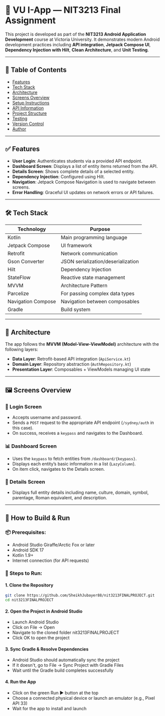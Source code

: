 # 📱 VU I-App — NIT3213 Final Assignment

This project is developed as part of the **NIT3213 Android Application Development** course at Victoria University. It demonstrates modern Android development practices including **API integration**, **Jetpack Compose UI**, **Dependency Injection with Hilt**, **Clean Architecture**, and **Unit Testing**.

---

## 📌 Table of Contents

- [Features](#features)
- [Tech Stack](#tech-stack)
- [Architecture](#architecture)
- [Screens Overview](#screens-overview)
- [Setup Instructions](#setup-instructions)
- [API Information](#api-information)
- [Project Structure](#project-structure)
- [Testing](#testing)
- [Version Control](#version-control)
- [Author](#author)

---

## ✅ Features

- **User Login**: Authenticates students via a provided API endpoint.
- **Dashboard Screen**: Displays a list of entity items returned from the API.
- **Details Screen**: Shows complete details of a selected entity.
- **Dependency Injection**: Configured using Hilt.
- **Navigation**: Jetpack Compose Navigation is used to navigate between screens.
- **Error Handling**: Graceful UI updates on network errors or API failures.

---

## 🛠 Tech Stack

| Technology        | Purpose                          |
|-------------------|----------------------------------|
| Kotlin            | Main programming language        |
| Jetpack Compose   | UI framework                     |
| Retrofit          | Network communication            |
| Gson Converter    | JSON serialization/deserialization |
| Hilt              | Dependency Injection             |
| StateFlow         | Reactive state management        |
| MVVM              | Architecture Pattern             |
| Parcelize         | For passing complex data types   |
| Navigation Compose| Navigation between composables   |
| Gradle            | Build system                     |

---

## 🧱 Architecture

The app follows the **MVVM (Model-View-ViewModel)** architecture with the following layers:

- **Data Layer**: Retrofit-based API integration (`ApiService.kt`)
- **Domain Layer**: Repository abstraction (`AuthRepository.kt`)
- **Presentation Layer**: Composables + ViewModels managing UI state

---

## 🖼 Screens Overview

### 🔐 Login Screen
- Accepts username and password.
- Sends a `POST` request to the appropriate API endpoint (`/sydney/auth` in this case).
- On success, receives a `keypass` and navigates to the Dashboard.

### 📊 Dashboard Screen
- Uses the `keypass` to fetch entities from `/dashboard/{keypass}`.
- Displays each entity’s basic information in a list (`LazyColumn`).
- On item click, navigates to the Details screen.

### 📄 Details Screen
- Displays full entity details including name, culture, domain, symbol, parentage, Roman equivalent, and description.

---

## 🧪 How to Build & Run

### 📦 Prerequisites:
- Android Studio Giraffe/Arctic Fox or later
- Android SDK 17
- Kotlin 1.9+
- Internet connection (for API requests)

### 🚀 Steps to Run:

#### 1. Clone the Repository
```bash
git clone https://github.com/SheikhJubayer88/nit3213FINALPROJECT.git
cd nit3213FINALPROJECT
```
#### 2. Open the Project in Android Studio
- Launch Android Studio
- Click on File → Open
- Navigate to the cloned folder nit3213FINALPROJECT
- Click OK to open the project

#### 3. Sync Gradle & Resolve Dependencies
- Android Studio should automatically sync the project
- If it doesn't, go to File → Sync Project with Gradle Files
- Wait until the Gradle build completes successfully

#### 4. Run the App
- Click on the green Run ▶️ button at the top
- Choose a connected physical device or launch an emulator (e.g., Pixel API 33)
- Wait for the app to install and launch



